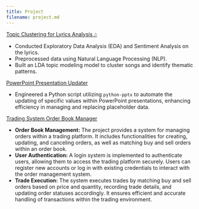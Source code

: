 ```yaml
---
title: Project
filename: project.md
--- 
```


[Topic Clustering for Lyrics Analysis 🎶](https://github.com/BeiningZhang/beatles-lyrics-analysis.git) 
- Conducted Exploratory Data Analysis (EDA) and Sentiment Analysis on the lyrics.
- Preprocessed data using Natural Language Processing (NLP).
- Built an LDA topic modeling model to cluster songs and identify thematic patterns.

[PowerPoint Presentation Updater](https://github.com/BeiningZhang/ppt-presentation-updater)
- Engineered a Python script utilizing `python-pptx` to automate the updating of specific values within PowerPoint presentations, enhancing efficiency in managing and replacing placeholder data.

[Trading System Order Book Manager](https://github.com/BeiningZhang/trading-system-orderbook-manager)
- **Order Book Management:** The project provides a system for managing orders within a trading platform. It includes functionalities for creating, updating, and canceling orders, as well as matching buy and sell orders within an order book.
- **User Authentication:** A login system is implemented to authenticate users, allowing them to access the trading platform securely. Users can register new accounts or log in with existing credentials to interact with the order management system.
- **Trade Execution:** The system executes trades by matching buy and sell orders based on price and quantity, recording trade details, and updating order statuses accordingly. It ensures efficient and accurate handling of transactions within the trading environment.
